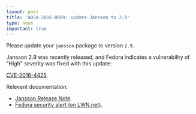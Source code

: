 ```yaml
---
layout: post
title: 'AOSA-2016-0009: update Jansson to 2.9'
type: news
important: true
---
```


Please update your `jansson` package to version `2.9`.

Jansson 2.9 was recently released, and Fedora indicates a vulnerability of "High" severity was fixed with this update:

[CVE-2016-4425](https://web.nvd.nist.gov/view/vuln/detail?vulnId=CVE-2016-4425).

Relevant documentation:

- [Jansson Release Note](https://jansson.readthedocs.io/en/2.9/changes.html#version-2-9).
- [Fedora security alert (on LWN.net)](http://lwn.net/Articles/702090/).